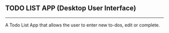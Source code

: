 <!DOCTYPE html>
<html lang="en">
<head>
    <meta charset="UTF-8">
</head>
<body>
    <h2>TODO LIST APP (Desktop User Interface)</h2><hr>
    <p>
        A Todo List App that allows the user to enter new to-dos, edit or complete.
    </p>
</body>
</html>
